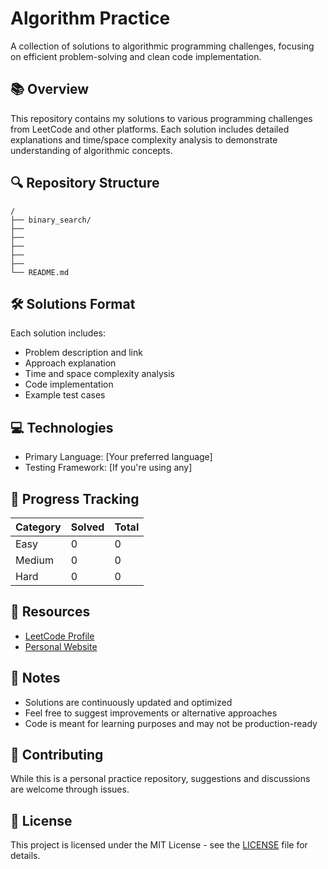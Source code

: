 # Algorithm Practice

A collection of solutions to algorithmic programming challenges, focusing on efficient problem-solving and clean code implementation.

## 📚 Overview

This repository contains my solutions to various programming challenges from LeetCode and other platforms. Each solution includes detailed explanations and time/space complexity analysis to demonstrate understanding of algorithmic concepts.

## 🔍 Repository Structure

```
/
├── binary_search/
├── 
├── 
├── 
├── 
├── 
└── README.md
```

## 🛠️ Solutions Format

Each solution includes:
- Problem description and link
- Approach explanation
- Time and space complexity analysis
- Code implementation
- Example test cases

## 💻 Technologies

- Primary Language: [Your preferred language]
- Testing Framework: [If you're using any]

## 🌱 Progress Tracking

| Category | Solved | Total |
|----------|---------|--------|
| Easy     | 0       | 0      |
| Medium   | 0       | 0      |
| Hard     | 0       | 0      |

## 🔗 Resources

- [LeetCode Profile](your-profile-link)
- [Personal Website](your-website-if-any)

## 📝 Notes

- Solutions are continuously updated and optimized
- Feel free to suggest improvements or alternative approaches
- Code is meant for learning purposes and may not be production-ready

## 🤝 Contributing

While this is a personal practice repository, suggestions and discussions are welcome through issues.

## 📜 License

This project is licensed under the MIT License - see the [LICENSE](LICENSE) file for details.
